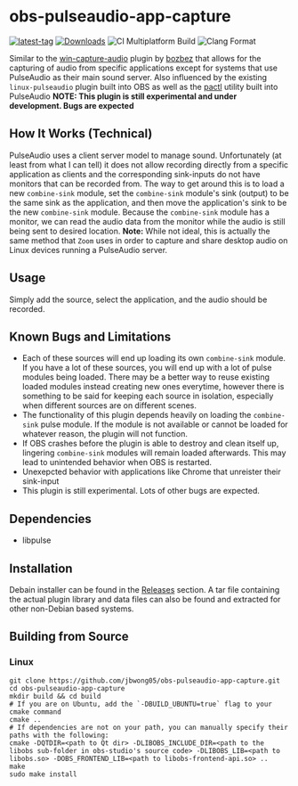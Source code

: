 # obs-pulseaudio-app-capture

[![latest-tag](https://badgen.net/github/release/jbwong05/obs-pulseaudio-app-capture)](https://github.com/jbwong05/obs-pulseaudio-app-capture)
[![Downloads](https://img.shields.io/github/downloads/jbwong05/obs-pulseaudio-app-capture/total?cacheSeconds=3600)](https://github.com/jbwong05/obs-pulseaudio-app-capture/releases)
![CI Multiplatform Build](https://github.com/jbwong05/obs-pulseaudio-app-capture/actions/workflows/main.yml/badge.svg)
![Clang Format](https://github.com/jbwong05/obs-pulseaudio-app-capture/actions/workflows/clang-format.yml/badge.svg)

Similar to the [win-capture-audio](https://obsproject.com/forum/resources/win-capture-audio.1338/) plugin by [bozbez](https://obsproject.com/forum/members/bozbez.344203/) that allows for the capturing of audio from specific applications except for systems that use PulseAudio as their main sound server. Also influenced by the existing `linux-pulseaudio` plugin built into OBS as well as the [pactl](https://gitlab.freedesktop.org/pulseaudio/pulseaudio/-/blob/master/src/utils/pactl.c) utility built into PulseAudio <b>NOTE: This plugin is still experimental and under development. Bugs are expected</b>

## How It Works (Technical)
PulseAudio uses a client server model to manage sound. Unfortunately (at least from what I can tell) it does not allow recording directly from a specific application as clients and the corresponding sink-inputs do not have monitors that can be recorded from. The way to get around this is to load a new `combine-sink` module, set the `combine-sink` module's sink (output) to be the same sink as the application, and then move the application's sink to be the new `combine-sink` module. Because the `combine-sink` module has a monitor, we can read the audio data from the monitor while the audio is still being sent to desired location. <b>Note:</b> While not ideal, this is actually the same method that `Zoom` uses in order to capture and share desktop audio on Linux devices running a PulseAudio server.

## Usage
Simply add the source, select the application, and the audio should be recorded.

## Known Bugs and Limitations
* Each of these sources will end up loading its own `combine-sink` module. If you have a lot of these sources, you will end up with a lot of pulse modules being loaded. There may be a better way to reuse existing loaded modules instead creating new ones everytime, however there is something to be said for keeping each source in isolation, especially when different sources are on different scenes.
* The functionality of this plugin depends heavily on loading the `combine-sink` pulse module. If the module is not available or cannot be loaded for whatever reason, the plugin will not function.
* If OBS crashes before the plugin is able to destroy and clean itself up, lingering `combine-sink` modules will remain loaded afterwards. This may lead to unintended behavior when OBS is restarted.
* Unexepcted behavior with applications like Chrome that unreister their sink-input
* This plugin is still experimental. Lots of other bugs are expected.

## Dependencies
* libpulse

## Installation
Debain installer can be found in the [Releases](https://github.com/jbwong05/obs-pulseaudio-app-capture/releases) section. A tar file containing the actual plugin library and data files can also be found and extracted for other non-Debian based systems.

## Building from Source

### Linux
```
git clone https://github.com/jbwong05/obs-pulseaudio-app-capture.git
cd obs-pulseaudio-app-capture
mkdir build && cd build
# If you are on Ubuntu, add the `-DBUILD_UBUNTU=true` flag to your cmake command
cmake ..
# If dependencies are not on your path, you can manually specify their paths with the following:
cmake -DQTDIR=<path to Qt dir> -DLIBOBS_INCLUDE_DIR=<path to the libobs sub-folder in obs-studio's source code> -DLIBOBS_LIB=<path to libobs.so> -DOBS_FRONTEND_LIB=<path to libobs-frontend-api.so> ..
make
sudo make install
```
